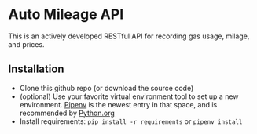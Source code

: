 # Auto Mileage API

This is an actively developed RESTful API for recording gas usage, milage, and prices.

## Installation

- Clone this github repo (or download the source code)
- (optional) Use your favorite virtual environment tool to set up a new environment. [Pipenv](https://docs.pipenv.org/) is the newest entry in that space, and is recommended by [Python.org](https://packaging.python.org/new-tutorials/installing-and-using-packages/)
- Install requirements: `pip install -r requirements` or `pipenv install`